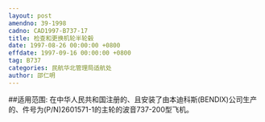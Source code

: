 ```yaml
---
layout: post
amendno: 39-1998
cadno: CAD1997-B737-17
title: 检查和更换机轮半轮毂
date: 1997-08-26 00:00:00 +0800
effdate: 1997-09-16 00:00:00 +0800
tag: B737
categories: 民航华北管理局适航处
author: 邵仁明
---
```


##适用范围:
在中华人民共和国注册的、且安装了由本迪科斯(BENDIX)公司生产的、件号为(P/N)2601571-1的主轮的波音737-200型飞机。

